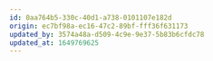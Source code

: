 ```yaml
---
id: 0aa764b5-330c-40d1-a738-0101107e182d
origin: ec7bf98a-ec16-47c2-89bf-fff36f631173
updated_by: 3574a48a-d509-4c9e-9e37-5b83b6cfdc78
updated_at: 1649769625
---
```

